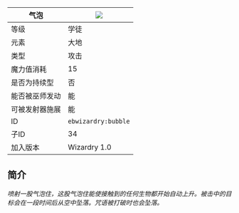 | 气泡 |![](https://github.com/Electroblob77/Wizardry/blob/1.12.2/src/main/resources/assets/ebwizardry/textures/spells/bubble.png)|
|---|---|
| 等级 | 学徒 |
| 元素 | 大地 |
| 类型 | 攻击 |
| 魔力值消耗 | 15 |
| 是否为持续型 | 否 |
| 能否被巫师发动 | 能 |
| 可被发射器施展 | 能 |
| ID | `ebwizardry:bubble` |
| 子ID | 34 |
| 加入版本 | Wizardry 1.0 |
## 简介  
_喷射一股气泡住，这股气泡住能使接触到的任何生物都开始自动上升。被击中的目标会在一段时间后从空中坠落。咒语被打破时也会坠落。_
